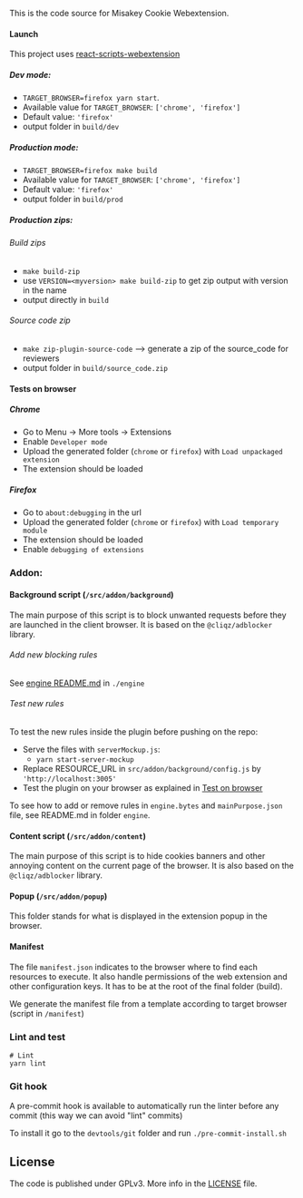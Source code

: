 
This is the code source for Misakey Cookie Webextension.

#### Launch

This project uses [react-scripts-webextension](https://github.com/constfun/create-react-WebExtension)

##### Dev mode: 
* `TARGET_BROWSER=firefox yarn start`.
* Available value for `TARGET_BROWSER`: `['chrome', 'firefox']`
* Default value: `'firefox'`
* output folder in `build/dev`

##### Production mode:
* `TARGET_BROWSER=firefox make build`
* Available value for `TARGET_BROWSER`: `['chrome', 'firefox']`
* Default value: `'firefox'`
* output folder in `build/prod`

##### Production zips:

###### Build zips
* `make build-zip`
* use `VERSION=<myversion> make build-zip` to get zip output with version in the name
* output directly in `build`


###### Source code zip
* `make zip-plugin-source-code` --> generate a zip of the source_code for reviewers 
* output folder in `build/source_code.zip`

#### Tests on browser

##### Chrome

- Go to Menu -> More tools -> Extensions
- Enable `Developer mode`
- Upload the generated folder (`chrome` or `firefox`) with `Load unpackaged extension`
- The extension should be loaded 

##### Firefox

- Go to `about:debugging` in the url
- Upload the generated folder (`chrome` or `firefox`) with `Load temporary module`
- The extension should be loaded 
- Enable `debugging of extensions`
  

### Addon:

#### Background script (`/src/addon/background`)

The main purpose of this script is to block unwanted requests before they are launched in the client browser. 
It is based on the `@cliqz/adblocker` library.


###### Add new blocking rules
See [engine README.md](engine/README.md) in `./engine`

###### Test new rules 
To test the new rules inside the plugin before pushing on the repo: 
* Serve the files with `serverMockup.js`:
  * `yarn start-server-mockup`
* Replace RESOURCE_URL in `src/addon/background/config.js` by `'http://localhost:3005'`
* Test the plugin on your browser as explained in [Test on browser](#tests-on-browser)

To see how to add or remove rules in `engine.bytes` and `mainPurpose.json` file, see README.md in folder `engine`.

#### Content script (`/src/addon/content`)

The main purpose of this script is to hide cookies banners and other annoying content on the current page of the browser. 
It is also based on the `@cliqz/adblocker` library.

#### Popup (`/src/addon/popup`)

This folder stands for what is displayed in the extension popup in the browser. 

#### Manifest

The file `manifest.json` indicates to the browser where to find each resources to execute. 
It also handle permissions of the web extension and other configuration keys.
It has to be at the root of the final folder (build).

We generate the manifest file from a template according to target browser (script in `/manifest`)


### Lint and test

```shell
# Lint
yarn lint 
```

### Git hook

A pre-commit hook is available to automatically run the linter before any commit
(this way we can avoid "lint" commits)

To install it go to the `devtools/git` folder and run `./pre-commit-install.sh`

## License

The code is published under GPLv3. More info in the [LICENSE](LICENSE) file.

